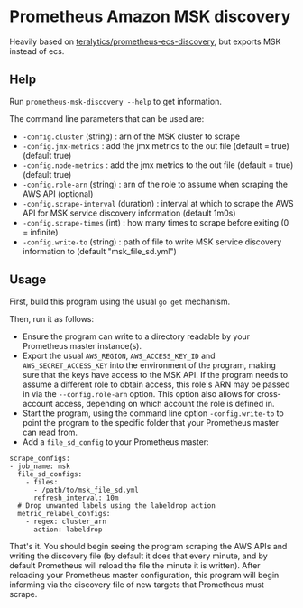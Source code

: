 # Prometheus Amazon MSK discovery

Heavily based on [teralytics/prometheus-ecs-discovery](https://github.com/teralytics/prometheus-ecs-discovery),
but exports MSK instead of ecs.

## Help

Run `prometheus-msk-discovery --help` to get information.

The command line parameters that can be used are:

* `-config.cluster` (string) : arn of the MSK cluster to scrape
* `-config.jmx-metrics` : add the jmx metrics to the out file (default = true) (default true)
* `-config.node-metrics` : add the jmx metrics to the out file (default = true) (default true)
* `-config.role-arn` (string) : arn of the role to assume when scraping the AWS API (optional)
* `-config.scrape-interval` (duration) : interval at which to scrape the AWS API for MSK service discovery information (default 1m0s)
* `-config.scrape-times` (int) : how many times to scrape before exiting (0 = infinite)
* `-config.write-to` (string) : path of file to write MSK service discovery information to (default "msk_file_sd.yml")

## Usage

First, build this program using the usual `go get` mechanism.

Then, run it as follows:

* Ensure the program can write to a directory readable by
  your Prometheus master instance(s).
* Export the usual `AWS_REGION`, `AWS_ACCESS_KEY_ID` and
  `AWS_SECRET_ACCESS_KEY` into the environment of the program,
  making sure that the keys have access to the MSK API.
  If the program needs to assume
  a different role to obtain access, this role's ARN may be
  passed in via the `--config.role-arn` option. This option also
  allows for cross-account access, depending on which account
  the role is defined in.
* Start the program, using the command line option
  `-config.write-to` to point the program to the specific
  folder that your Prometheus master can read from.
* Add a `file_sd_config` to your Prometheus master:

```
scrape_configs:
- job_name: msk
  file_sd_configs:
    - files:
      - /path/to/msk_file_sd.yml
      refresh_interval: 10m
  # Drop unwanted labels using the labeldrop action
  metric_relabel_configs:
    - regex: cluster_arn
      action: labeldrop
```

That's it.  You should begin seeing the program scraping the
AWS APIs and writing the discovery file (by default it does
that every minute, and by default Prometheus will reload the
file the minute it is written).  After reloading your Prometheus
master configuration, this program will begin informing via
the discovery file of new targets that Prometheus must scrape.
